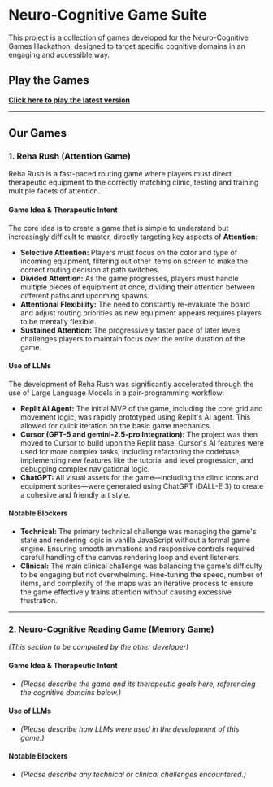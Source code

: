 # Neuro-Cognitive Game Suite

This project is a collection of games developed for the Neuro-Cognitive Games Hackathon, designed to target specific cognitive domains in an engaging and accessible way.

## Play the Games

[**Click here to play the latest version**](https://casparhealth.github.io/hackathon2025-team9-reha-rush/)

---

## Our Games

### 1. Reha Rush (Attention Game)

Reha Rush is a fast-paced routing game where players must direct therapeutic equipment to the correctly matching clinic, testing and training multiple facets of attention.

#### Game Idea & Therapeutic Intent

The core idea is to create a game that is simple to understand but increasingly difficult to master, directly targeting key aspects of **Attention**:

*   **Selective Attention:** Players must focus on the color and type of incoming equipment, filtering out other items on screen to make the correct routing decision at path switches.
*   **Divided Attention:** As the game progresses, players must handle multiple pieces of equipment at once, dividing their attention between different paths and upcoming spawns.
*   **Attentional Flexibility:** The need to constantly re-evaluate the board and adjust routing priorities as new equipment appears requires players to be mentally flexible.
*   **Sustained Attention:** The progressively faster pace of later levels challenges players to maintain focus over the entire duration of the game.

#### Use of LLMs

The development of Reha Rush was significantly accelerated through the use of Large Language Models in a pair-programming workflow:

*   **Replit AI Agent:** The initial MVP of the game, including the core grid and movement logic, was rapidly prototyped using Replit's AI agent. This allowed for quick iteration on the basic game mechanics.
*   **Cursor (GPT-5 and gemini-2.5-pro Integration):** The project was then moved to Cursor to build upon the Replit base. Cursor's AI features were used for more complex tasks, including refactoring the codebase, implementing new features like the tutorial and level progression, and debugging complex navigational logic.
*   **ChatGPT:** All visual assets for the game—including the clinic icons and equipment sprites—were generated using ChatGPT (DALL-E 3) to create a cohesive and friendly art style.

#### Notable Blockers

*   **Technical:** The primary technical challenge was managing the game's state and rendering logic in vanilla JavaScript without a formal game engine. Ensuring smooth animations and responsive controls required careful handling of the canvas rendering loop and event listeners.
*   **Clinical:** The main clinical challenge was balancing the game's difficulty to be engaging but not overwhelming. Fine-tuning the speed, number of items, and complexity of the maps was an iterative process to ensure the game effectively trains attention without causing excessive frustration.

---

### 2. Neuro-Cognitive Reading Game (Memory Game)

*(This section to be completed by the other developer)*

#### Game Idea & Therapeutic Intent

*   *(Please describe the game and its therapeutic goals here, referencing the cognitive domains below.)*

#### Use of LLMs

*   *(Please describe how LLMs were used in the development of this game.)*

#### Notable Blockers

*   *(Please describe any technical or clinical challenges encountered.)*

